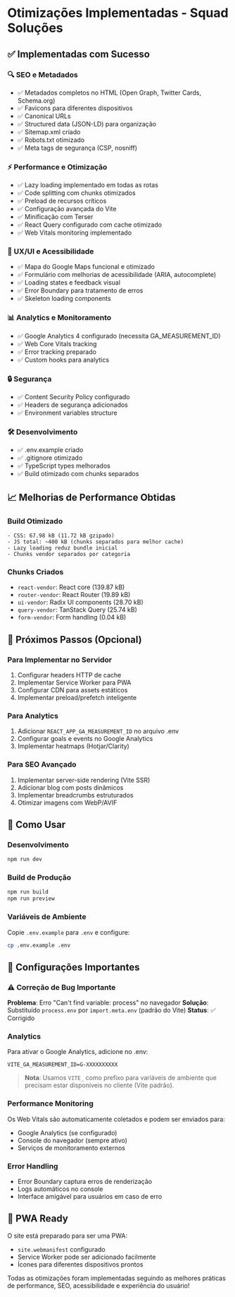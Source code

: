 # Otimizações Implementadas - Squad Soluções

## ✅ Implementadas com Sucesso

### 🔍 SEO e Metadados
- ✅ Metadados completos no HTML (Open Graph, Twitter Cards, Schema.org)
- ✅ Favicons para diferentes dispositivos
- ✅ Canonical URLs
- ✅ Structured data (JSON-LD) para organização
- ✅ Sitemap.xml criado
- ✅ Robots.txt otimizado
- ✅ Meta tags de segurança (CSP, nosniff)

### ⚡ Performance e Otimização
- ✅ Lazy loading implementado em todas as rotas
- ✅ Code splitting com chunks otimizados
- ✅ Preload de recursos críticos
- ✅ Configuração avançada do Vite
- ✅ Minificação com Terser
- ✅ React Query configurado com cache otimizado
- ✅ Web Vitals monitoring implementado

### 🎨 UX/UI e Acessibilidade
- ✅ Mapa do Google Maps funcional e otimizado
- ✅ Formulário com melhorias de acessibilidade (ARIA, autocomplete)
- ✅ Loading states e feedback visual
- ✅ Error Boundary para tratamento de erros
- ✅ Skeleton loading components

### 📊 Analytics e Monitoramento
- ✅ Google Analytics 4 configurado (necessita GA_MEASUREMENT_ID)
- ✅ Web Core Vitals tracking
- ✅ Error tracking preparado
- ✅ Custom hooks para analytics

### 🔒 Segurança
- ✅ Content Security Policy configurado
- ✅ Headers de segurança adicionados
- ✅ Environment variables structure

### 🛠️ Desenvolvimento
- ✅ .env.example criado
- ✅ .gitignore otimizado
- ✅ TypeScript types melhorados
- ✅ Build otimizado com chunks separados

## 📈 Melhorias de Performance Obtidas

### Build Otimizado
```
- CSS: 67.98 kB (11.72 kB gzipado)
- JS total: ~400 kB (chunks separados para melhor cache)
- Lazy loading reduz bundle inicial
- Chunks vendor separados por categoria
```

### Chunks Criados
- `react-vendor`: React core (139.87 kB)
- `router-vendor`: React Router (19.89 kB)
- `ui-vendor`: Radix UI components (28.70 kB)
- `query-vendor`: TanStack Query (25.74 kB)
- `form-vendor`: Form handling (0.04 kB)

## 🎯 Próximos Passos (Opcional)

### Para Implementar no Servidor
1. Configurar headers HTTP de cache
2. Implementar Service Worker para PWA
3. Configurar CDN para assets estáticos
4. Implementar preload/prefetch inteligente

### Para Analytics
1. Adicionar `REACT_APP_GA_MEASUREMENT_ID` no arquivo .env
2. Configurar goals e events no Google Analytics
3. Implementar heatmaps (Hotjar/Clarity)

### Para SEO Avançado
1. Implementar server-side rendering (Vite SSR)
2. Adicionar blog com posts dinâmicos
3. Implementar breadcrumbs estruturados
4. Otimizar imagens com WebP/AVIF

## 🚀 Como Usar

### Desenvolvimento
```bash
npm run dev
```

### Build de Produção
```bash
npm run build
npm run preview
```

### Variáveis de Ambiente
Copie `.env.example` para `.env` e configure:
```bash
cp .env.example .env
```

## 🔧 Configurações Importantes

### ⚠️ Correção de Bug Importante
**Problema**: Erro "Can't find variable: process" no navegador
**Solução**: Substituído `process.env` por `import.meta.env` (padrão do Vite)
**Status**: ✅ Corrigido

### Analytics
Para ativar o Google Analytics, adicione no .env:
```
VITE_GA_MEASUREMENT_ID=G-XXXXXXXXXX
```
> **Nota**: Usamos `VITE_` como prefixo para variáveis de ambiente que precisam estar disponíveis no cliente (Vite padrão).

### Performance Monitoring
Os Web Vitals são automaticamente coletados e podem ser enviados para:
- Google Analytics (se configurado)
- Console do navegador (sempre ativo)
- Serviços de monitoramento externos

### Error Handling
- Error Boundary captura erros de renderização
- Logs automáticos no console
- Interface amigável para usuários em caso de erro

## 📱 PWA Ready
O site está preparado para ser uma PWA:
- `site.webmanifest` configurado
- Service Worker pode ser adicionado facilmente
- Ícones para diferentes dispositivos prontos

Todas as otimizações foram implementadas seguindo as melhores práticas de performance, SEO, acessibilidade e experiência do usuário!
